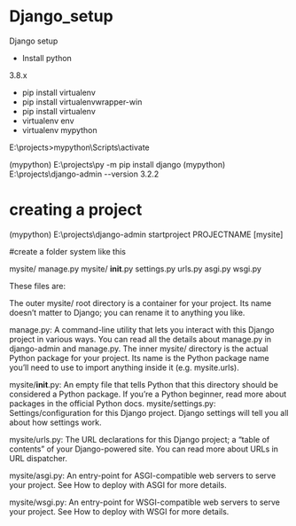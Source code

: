 # Django_setup

Django setup

- Install python

3.8.x

- pip install virtualenv
- pip install virtualenvwrapper-win
- pip install virtualenv
- virtualenv env
- virtualenv mypython

E:\projects>mypython\Scripts\activate

(mypython) E:\projects\py -m pip install django
(mypython) E:\projects\django-admin --version
3.2.2

# creating a project

(mypython) E:\projects\django-admin startproject PROJECTNAME [mysite]

#create a folder system like this

mysite/
    manage.py
    mysite/
        __init__.py
        settings.py
        urls.py
        asgi.py
        wsgi.py

These files are:

The outer mysite/ root directory is a container for your project. Its name doesn’t matter to Django; you can rename it to anything you like.

manage.py: A command-line utility that lets you interact with this Django project in various ways. You can read all the details about manage.py in django-admin and manage.py.
The inner mysite/ directory is the actual Python package for your project. Its name is the Python package name you’ll need to use to import anything inside it (e.g. mysite.urls).

mysite/__init__.py: An empty file that tells Python that this directory should be considered a Python package. If you’re a Python beginner, read more about packages in the official Python docs.
mysite/settings.py: Settings/configuration for this Django project. Django settings will tell you all about how settings work.

mysite/urls.py: The URL declarations for this Django project; a “table of contents” of your Django-powered site. You can read more about URLs in URL dispatcher.

mysite/asgi.py: An entry-point for ASGI-compatible web servers to serve your project. See How to deploy with ASGI for more details.

mysite/wsgi.py: An entry-point for WSGI-compatible web servers to serve your project. See How to deploy with WSGI for more details.
